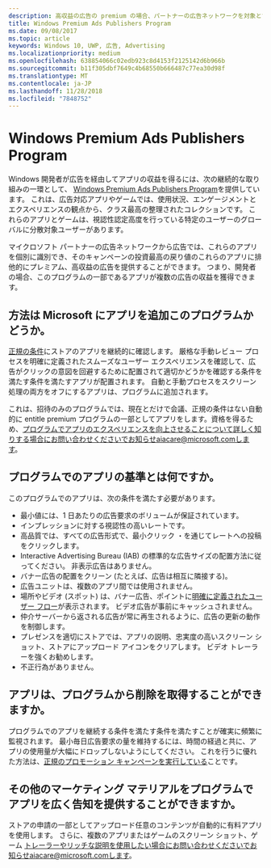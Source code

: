 ```yaml
---
description: 高収益の広告の premium の場合、パートナーの広告ネットワークを対象とする広告対応アプリの整理されたコレクション premium 広告の発行元のプログラムで、Windows このプログラムでのアプリは、使用状況、エンゲージメントとエクスペリエンスの観点からクラスに最適です。
title: Windows Premium Ads Publishers Program
ms.date: 09/08/2017
ms.topic: article
keywords: Windows 10, UWP, 広告, Advertising
ms.localizationpriority: medium
ms.openlocfilehash: 638854066c02edb923c8d4153f2125142d6b966b
ms.sourcegitcommit: b11f305dbf7649c4b68550b666487c77ea30d98f
ms.translationtype: MT
ms.contentlocale: ja-JP
ms.lasthandoff: 11/28/2018
ms.locfileid: "7848752"
---
```

# <a name="windows-premium-ads-publishers-program"></a>Windows Premium Ads Publishers Program

Windows 開発者が広告を経由してアプリの収益を得るには、次の継続的な取り組みの一環として、 [Windows Premium Ads Publishers Program](http://www.windowspremiumapps.com)を提供しています。 これは、広告対応アプリやゲームでは、使用状況、エンゲージメントとエクスペリエンスの観点から、クラス最高の整理されたコレクションです。 これらのアプリとゲームは、視認性認定高度を行っている特定のユーザーのグローバルに分散対象ユーザーがあります。

マイクロソフト パートナーの広告ネットワークから広告では、これらのアプリを個別に識別でき、そのキャンペーンの投資最高の戻り値のこれらのアプリに排他的にプレミアム、高収益の広告を提供することができます。 つまり、開発者の場合、このプログラムの一部であるアプリが複数の広告の収益を獲得できます。

## <a name="how-does-microsoft-add-apps-to-this-program"></a>方法は Microsoft にアプリを追加このプログラムかどうか。 

[正規の条件](#what-are-the-criteria-for-apps-in-the-program)にストアのアプリを継続的に確認します。 厳格な手動レビュー プロセスを明確に定義されたスムーズなユーザー エクスペリエンスを確認して、広告がクリックの意図を回避するために配置されて適切かどうかを確認する条件を満たす条件を満たすアプリが配置されます。 自動と手動プロセスをスクリーン処理の両方をオフにするアプリは、プログラムに追加されます。

これは、招待のみのプログラムでは、現在とだけで会議、正規の条件はない自動的に entitle premium プログラムの一部としてアプリをします。資格を得るため、プログラムでアプリのエクスペリエンスを向上させることについて詳しく知りする場合にお問い合わせくださいでお知らせaiacare@microsoft.comします。

## <a name="what-are-the-criteria-for-apps-in-the-program"></a>プログラムでのアプリの基準とは何ですか。

このプログラムでのアプリは、次の条件を満たす必要があります。

* 最小値には、1 日あたりの広告要求のボリュームが保証されています。 
* インプレッションに対する視認性の高いレートです。 
* 高品質では、すべての広告形式で、最小クリック ・を通じてレートへの投稿をクリックします。 
* Interactive Advertising Bureau (IAB) の標準的な広告サイズの配置方法に従ってください。 非表示広告はありません。
* バナー広告の配置をクリーン (たとえば、広告は相互に隣接する)。
* 広告ユニットは、複数のアプリ間では使用されません。
* 場所やビデオ (スポット) は、バナー広告、ポイントに[明確に定義されたユーザー フロー](https://blogs.windows.com/buildingapps/2017/08/31/best-practices-using-video-ads-windows-apps/)が表示されます。 ビデオ広告が事前にキャッシュされません。 
* 仲介サーバーから返される広告が常に再生されるように、広告の更新の動作を制御します。
* プレゼンスを適切にストアでは、アプリの説明、忠実度の高いスクリーン ショット、ストアにアップロード アイコンをクリアします。 ビデオ トレーラーを強くお勧めします。
* 不正行為がありません。

## <a name="can-apps-get-removed-from-the-program"></a>アプリは、プログラムから削除を取得することができますか。

プログラムでのアプリを継続する条件を満たす条件を満たすことが確実に頻繁に監視されます。 最小毎日広告要求の量を維持するには、時間の経過と共に、アプリの使用量が大幅にドロップしないようにしてください。 これを行うに優れた方法は、[正規のプロモーション キャンペーンを実行している](https://developer.microsoft.com/en-us/store/promote-your-apps)ことです。

## <a name="can-i-provide-additional-marketing-material-to-showcase-my-app-in-the-program"></a>その他のマーケティング マテリアルをプログラムでアプリを広く告知を提供することができますか。 

ストアの申請の一部としてアップロード任意のコンテンツが自動的に有料アプリを使用します。 さらに、複数のアプリまたはゲームのスクリーン ショット、ゲーム トレーラーやリッチな説明を使用したい場合にお問い合わせくださいでお知らせaiacare@microsoft.comします。
